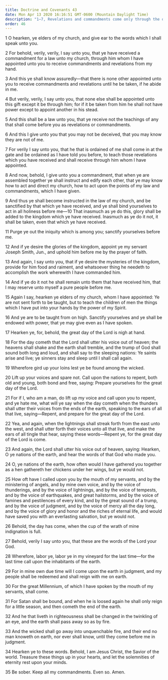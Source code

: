 ```yaml
---
title: Doctrine and Covenants 43
date: Mon Apr 13 2020 16:16:51 GMT-0600 (Mountain Daylight Time)
description: "1–7, Revelations and commandments come only through the one appointed; 8–14, The Saints are sanctified by acting in all holiness before the Lord; 15–22, Elders are sent forth to cry repentance and prepare men for the great day of the Lord; 23–28, The Lord calls upon men by His own voice and through the forces of nature; 29–35, The Millennium and the binding of Satan will come."
order: 46
---
```


1 O hearken, ye elders of my church, and give ear to the words which I shall speak unto you.

2 For behold, verily, verily, I say unto you, that ye have received a commandment for a law unto my church, through him whom I have appointed unto you to receive commandments and revelations from my hand.

3 And this ye shall know assuredly—that there is none other appointed unto you to receive commandments and revelations until he be taken, if he abide in me.

4 But verily, verily, I say unto you, that none else shall be appointed unto this gift except it be through him; for if it be taken from him he shall not have power except to appoint another in his stead.

5 And this shall be a law unto you, that ye receive not the teachings of any that shall come before you as revelations or commandments.

6 And this I give unto you that you may not be deceived, that you may know they are not of me.

7 For verily I say unto you, that he that is ordained of me shall come in at the gate and be ordained as I have told you before, to teach those revelations which you have received and shall receive through him whom I have appointed.

8 And now, behold, I give unto you a commandment, that when ye are assembled together ye shall instruct and edify each other, that ye may know how to act and direct my church, how to act upon the points of my law and commandments, which I have given.

9 And thus ye shall become instructed in the law of my church, and be sanctified by that which ye have received, and ye shall bind yourselves to act in all holiness before me—10 That inasmuch as ye do this, glory shall be added to the kingdom which ye have received. Inasmuch as ye do it not, it shall be taken, even that which ye have received.

11 Purge ye out the iniquity which is among you; sanctify yourselves before me.

12 And if ye desire the glories of the kingdom, appoint ye my servant Joseph Smith, Jun., and uphold him before me by the prayer of faith.

13 And again, I say unto you, that if ye desire the mysteries of the kingdom, provide for him food and raiment, and whatsoever thing he needeth to accomplish the work wherewith I have commanded him.

14 And if ye do it not he shall remain unto them that have received him, that I may reserve unto myself a pure people before me.

15 Again I say, hearken ye elders of my church, whom I have appointed: Ye are not sent forth to be taught, but to teach the children of men the things which I have put into your hands by the power of my Spirit.

16 And ye are to be taught from on high. Sanctify yourselves and ye shall be endowed with power, that ye may give even as I have spoken.

17 Hearken ye, for, behold, the great day of the Lord is nigh at hand.

18 For the day cometh that the Lord shall utter his voice out of heaven; the heavens shall shake and the earth shall tremble, and the trump of God shall sound both long and loud, and shall say to the sleeping nations: Ye saints arise and live; ye sinners stay and sleep until I shall call again.

19 Wherefore gird up your loins lest ye be found among the wicked.

20 Lift up your voices and spare not. Call upon the nations to repent, both old and young, both bond and free, saying: Prepare yourselves for the great day of the Lord.

21 For if I, who am a man, do lift up my voice and call upon you to repent, and ye hate me, what will ye say when the day cometh when the thunders shall utter their voices from the ends of the earth, speaking to the ears of all that live, saying—Repent, and prepare for the great day of the Lord.

22 Yea, and again, when the lightnings shall streak forth from the east unto the west, and shall utter forth their voices unto all that live, and make the ears of all tingle that hear, saying these words—Repent ye, for the great day of the Lord is come.

23 And again, the Lord shall utter his voice out of heaven, saying: Hearken, O ye nations of the earth, and hear the words of that God who made you.

24 O, ye nations of the earth, how often would I have gathered you together as a hen gathereth her chickens under her wings, but ye would not.

25 How oft have I called upon you by the mouth of my servants, and by the ministering of angels, and by mine own voice, and by the voice of thunderings, and by the voice of lightnings, and by the voice of tempests, and by the voice of earthquakes, and great hailstorms, and by the voice of famines and pestilences of every kind, and by the great sound of a trump, and by the voice of judgment, and by the voice of mercy all the day long, and by the voice of glory and honor and the riches of eternal life, and would have saved you with an everlasting salvation, but ye would not.

26 Behold, the day has come, when the cup of the wrath of mine indignation is full.

27 Behold, verily I say unto you, that these are the words of the Lord your God.

28 Wherefore, labor ye, labor ye in my vineyard for the last time—for the last time call upon the inhabitants of the earth.

29 For in mine own due time will I come upon the earth in judgment, and my people shall be redeemed and shall reign with me on earth.

30 For the great Millennium, of which I have spoken by the mouth of my servants, shall come.

31 For Satan shall be bound, and when he is loosed again he shall only reign for a little season, and then cometh the end of the earth.

32 And he that liveth in righteousness shall be changed in the twinkling of an eye, and the earth shall pass away so as by fire.

33 And the wicked shall go away into unquenchable fire, and their end no man knoweth on earth, nor ever shall know, until they come before me in judgment.

34 Hearken ye to these words. Behold, I am Jesus Christ, the Savior of the world. Treasure these things up in your hearts, and let the solemnities of eternity rest upon your minds.

35 Be sober. Keep all my commandments. Even so. Amen.
